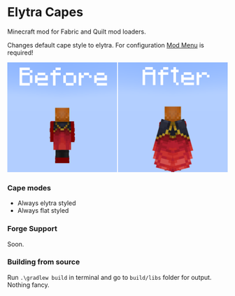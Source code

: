 # Elytra Capes

Minecraft mod for Fabric and Quilt mod loaders.

Changes default cape style to elytra.
For configuration [Mod Menu](https://modrinth.com/mod/modmenu) is required!

![Before and after image](https://raw.githubusercontent.com/DevLisuu/ElytraCapes/main/art/before-and-after.png "Before and After")

### Cape modes

- Always elytra styled
- Always flat styled

### Forge Support

Soon.

### Building from source

Run `.\gradlew build` in terminal and go to `build/libs` folder for output. Nothing fancy.
